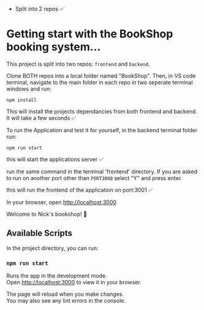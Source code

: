 - Split into 2 repos ✅

# Getting start with the BookShop booking system...

This project is split into two repos: <code>frontend</code> and <code>backend</code>. 

Clone BOTH repos into a local folder named "BookShop". Then, in VS code terminal, navigate to the main folder in each repo in two seperate terminal windows and run:

<code>npm install</code>

This will install the projects dependancies from both frontend and backend. It will take a few seconds ✅

To run the Application and test it for yourself, in the backend terminal folder run:

<code>npm run start</code>

this will start the applications server ✅

run the same command in the terminal 'frontend' directory. If you are asked to run on another port other than <code>PORT3000</code> select "Y" and press enter. 

this will run the frontend of the application on port:3001 ✅

In your browser, open [http://localhost:3000](http://localhost:3000)

Welcome to Nick's bookshop! 🚀



## Available Scripts

In the project directory, you can run:

### `npm run start`

Runs the app in the development mode.\
Open [http://localhost:3000](http://localhost:3000) to view it in your browser.

The page will reload when you make changes.\
You may also see any lint errors in the console.


